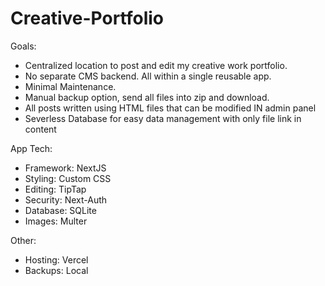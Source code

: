 # Creative-Portfolio

Goals:
- Centralized location to post and edit my creative work portfolio. 
- No separate CMS backend. All within a single reusable app.
- Minimal Maintenance. 
- Manual backup option, send all files into zip and download.
- All posts written using HTML files that can be modified IN admin panel
- Severless Database for easy data management with only file link in content

App Tech:
- Framework: NextJS
- Styling: Custom CSS
- Editing: TipTap
- Security: Next-Auth
- Database: SQLite
- Images: Multer

Other:
- Hosting: Vercel
- Backups: Local
